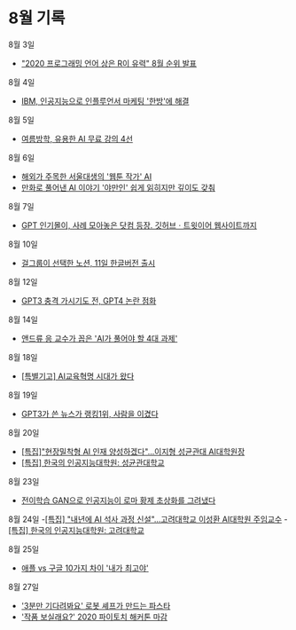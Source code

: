 # 8월 기록

8월 3일
- ["2020 프로그래밍 언어 상은 R이 유력" 8월 순위 발표](http://www.aitimes.com/news/articleView.html?idxno=131207)

8월 4일
- [IBM, 인공지능으로 인플루언서 마케팅 '한방'에 해결](http://www.aitimes.com/news/articleView.html?idxno=131251)

8월 5일
- [여름방학, 유용한 AI 무료 강의 4선](http://www.aitimes.com/news/articleView.html?idxno=131280)

8월 6일
- [해외가 주목한 서울대생의 '웹툰 작가' AI](http://www.aitimes.com/news/articleView.html?idxno=131275)
- [만화로 풀어낸 AI 이야기 '야만인' 쉽게 읽히지만 깊이도 갖춰](http://www.aitimes.com/news/articleView.html?idxno=131334)

8월 7일
- [GPT 인기몰이, 사례 모아놓은 닷컴 등장. 깃허브ㆍ트윗이어 웹사이트까지](http://www.aitimes.com/news/articleView.html?idxno=131365)

8월 10일
- [걸그룹이 선택한 노션, 11일 한글버전 출시](http://www.aitimes.com/news/articleView.html?idxno=131424)

8월 12일
- [GPT3 충격 가시기도 전, GPT4 논란 점화](http://www.aitimes.com/news/articleView.html?idxno=131416)

8월 14일
- [앤드류 응 교수가 꼽은 'AI가 풀어야 할 4대 과제'](http://www.aitimes.com/news/articleView.html?idxno=131542)

8월 18일
- [[특별기고] AI교육혁명 시대가 왔다](http://www.aitimes.com/news/articleView.html?idxno=131567)

8월 19일
- [GPT3가 쓴 뉴스가 랭킹1위, 사람을 이겼다](http://www.aitimes.com/news/articleView.html?idxno=131593&fbclid=IwAR3Rl2f4ehwZNAWQnyByWX53tzMgT_UQxvvoHTHmWJpl0dKE2HzG58n9IpE)

8월 20일
- [[특집]"현장밀착형 AI 인재 양성하겠다"...이지형 성균관대 AI대학원장](http://www.aitimes.com/news/articleView.html?idxno=131568)
- [[특집] 한국의 인공지능대학원: 성균관대학교](http://www.aitimes.com/news/articleView.html?idxno=131579)

8월 23일
- [전이학습 GAN으로 인공지능이 로마 황제 초상화를 그려냈다](http://www.aitimes.com/news/articleView.html?idxno=131583)

8월 24일
-[[특집] "내년에 AI 석사 과정 신설"...고려대학교 이성환 AI대학원 주임교수](http://www.aitimes.com/news/articleView.html?idxno=131524)
-[[특집] 한국의 인공지능대학원: 고려대학교](http://www.aitimes.com/news/articleView.html?idxno=131214)

8월 25일
- [애플 vs 구글 10가지 차이 '내가 최고야'](http://www.aitimes.com/news/articleView.html?idxno=131679)

8월 27일
- ['3분만 기다려봐요' 로봇 셰프가 만드는 파스타](http://www.aitimes.com/news/articleView.html?idxno=131731)
- ['작품 보실래요?' 2020 파이토치 해커톤 마감](http://www.aitimes.com/news/articleView.html?idxno=131768)


